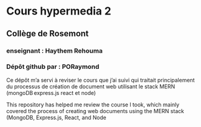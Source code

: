 # Cours hypermedia 2
## Collège de Rosemont
### enseignant : Haythem Rehouma
### Dépôt github par : PORaymond

Ce dépôt m’a servi à reviser le cours que j’ai suivi qui traitait principalement du processus de création de document web utilisant le stack MERN (mongoDB express.js react et node)

This repository has helped me review the course I took, which mainly covered the process of creating web documents using the MERN stack (MongoDB, Express.js, React, and Node
